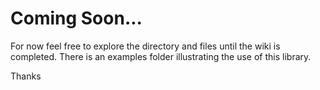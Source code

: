  # Coming Soon...

For now feel free to explore the directory and files until the wiki is completed.
There is an examples folder illustrating the use of this library.

Thanks
